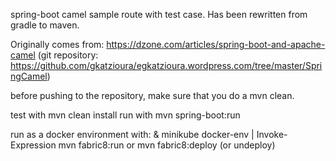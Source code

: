 spring-boot camel sample route with test case.  Has been rewritten from gradle to maven.

Originally comes from: https://dzone.com/articles/spring-boot-and-apache-camel
(git repository: https://github.com/gkatzioura/egkatzioura.wordpress.com/tree/master/SpringCamel)

before pushing to the repository, make sure that you do a mvn clean.

test with mvn clean install
run with mvn spring-boot:run

run as a docker environment with:
& minikube docker-env | Invoke-Expression
mvn fabric8:run
or
mvn fabric8:deploy (or undeploy)
